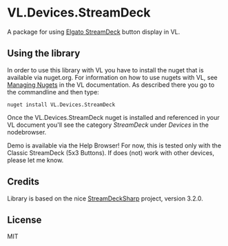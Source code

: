 # VL.Devices.StreamDeck
A package for using [Elgato StreamDeck](https://www.elgato.com/us/en/p/stream-deck-mk2-black) button display in VL.

## Using the library
In order to use this library with VL you have to install the nuget that is available via nuget.org. For information on how to use nugets with VL, see [Managing Nugets](https://thegraybook.vvvv.org/reference/libraries/dependencies.html#manage-nugets) in the VL documentation. As described there you go to the commandline and then type:

    nuget install VL.Devices.StreamDeck

Once the VL.Devices.StreamDeck nuget is installed and referenced in your VL document you'll see the category *StreamDeck* under *Devices* in the nodebrowser. 

Demo is available via the Help Browser! For now, this is tested only with the Classic StreamDeck (5x3 Buttons). If does (not) work with other devices, please let me know.

## Credits
Library is based on the nice [StreamDeckSharp](https://github.com/OpenMacroBoard/StreamDeckSharp) project, version 3.2.0. 

## License
MIT